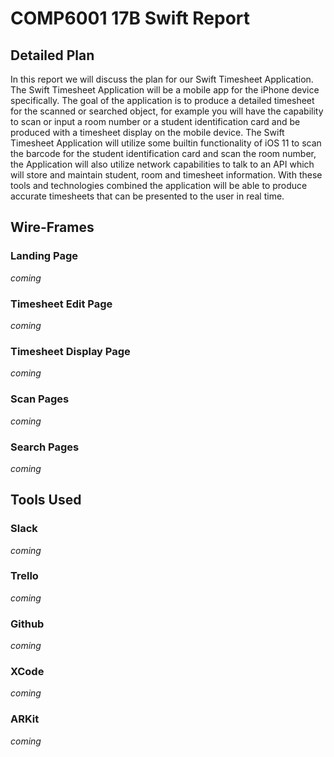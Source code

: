# COMP6001 17B Swift Report


## Detailed Plan
In this report we will discuss the plan for our Swift Timesheet Application. The Swift Timesheet Application will be a mobile app for the iPhone device specifically. The goal of the application is to produce a detailed timesheet for the scanned or searched object, for example you will have the capability to scan or input a room number or a student identification card and be produced with a timesheet display on the mobile device. The Swift Timesheet Application will utilize some builtin functionality of iOS 11 to scan the barcode for the student identification card and scan the room number, the Application will also utilize network capabilities to talk to an API which will store and maintain student, room and timesheet information. With these tools and technologies combined the application will be able to produce accurate timesheets that can be presented to the user in real time.

## Wire-Frames

### Landing Page
_coming_

### Timesheet Edit Page
_coming_

### Timesheet Display Page
_coming_

### Scan Pages
_coming_

### Search Pages
_coming_


## Tools Used

### Slack
_coming_

### Trello
_coming_

### Github
_coming_

### XCode
_coming_

### ARKit
_coming_

